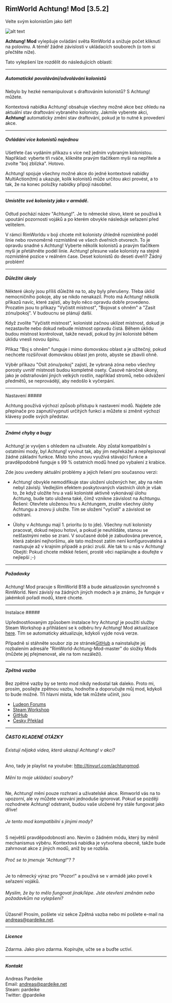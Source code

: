 ## RimWorld Achtung! Mod [3.5.2]
Velte svým kolonistům jako šéf!

![alt text](https://raw.githubusercontent.com/pardeike/RimWorld-Achtung-Mod/master/About/Preview.png "Achtung! Mod")

**Achtung! Mod** vylepšuje ovládání světa RimWorld a snižuje počet kliknutí na polovinu. A téměř žádné závislosti v ukládacích souborech (o tom si přečtěte níže).

Tato vylepšení lze rozdělit do následujících oblastí:

---

##### Automatické povolávání/odvolávání kolonistů

Nebylo by hezké nemanipulovat s draftováním kolonistů? S Achtung! můžete.

Kontextová nabídka Achtung! obsahuje všechny možné akce bez ohledu na aktuální stav draftování vybraného kolonisty. Jakmile vyberete akci, **Achtung!** automaticky změní stav draftování, pokud je to nutné k provedení akce.

---

##### Ovládání více kolonistů najednou

Ušetřete čas vydáním příkazu s více než jedním vybraným kolonistou. Například: vyberte tři rváče, klikněte pravým tlačítkem myši na nepřítele a zvolte "boj zblízka". Hotovo.

Achtung! spojuje všechny možné akce do jedné kontextové nabídky MultiAction(tm) a ukazuje, kolik kolonistů může určitou akci provést, a to tak, že na konec položky nabídky připojí násobitel.

---

##### Umístěte své kolonisty jako v armádě.

Odtud pochází název "Achtung!". Je to německé slovo, které se používá k upoutání pozornosti vojáků a po kterém obvykle následuje seřazení před velitelem.

V rámci RimWorldu v boji chcete mít kolonisty úhledně rozmístěné podél linie nebo rovnoměrně rozmístěné ve všech dveřních otvorech. To je opravdu snadné s Achtung! Vyberte několik kolonistů a pravým tlačítkem myši je přetáhněte podél linie. Achtung! přesune vaše kolonisty na stejně rozmístěné pozice v reálném čase. Deset kolonistů do deseti dveří? Žádný problém!

---

##### Důležité úkoly

Některé úkoly jsou příliš důležité na to, aby byly přerušeny. Třeba úklid nemocničního pokoje, aby se nikdo nenakazil. Proto má Achtung! několik příkazů navíc, které zajistí, aby bylo něco opravdu dobře provedeno.
Prozatím jsou to příkazy "Vyčistit místnost", "Bojovat s ohněm" a "Zasít zónu/pokoj". V budoucnu se plánují další.

Když zvolíte "Vyčistit místnost", kolonisté začnou uklízet místnost, dokud je nezastavíte nebo dokud nebude místnost opravdu čistá. Během úklidu budou místnost kontrolovat, takže nevadí, pokud by jiní kolonisté během úklidu vnesli novou špínu.

Příkaz "Boj s ohněm" funguje i mimo domovskou oblast a je užitečný, pokud nechcete rozšiřovat domovskou oblast jen proto, abyste se zbavili ohně.

Výběr příkazu "Osít zónu/pokoj" zajistí, že vybraná zóna nebo všechny porosty uvnitř místnosti budou kompletně osety. Časově náročné úkony, jako je odstraňování jiných velkých rostlin, například stromů, nebo odvážení předmětů, se neprovádějí, aby nedošlo k vyčerpání.

---

Nastavení #####

Achtung používá výchozí způsob přístupu k nastavení modů. Najdete zde přepínače pro zapnutí/vypnutí určitých funkcí a můžete si změnit výchozí klávesy podle svých představ.

---

##### Známé chyby a bugy

Achtung! je vyvíjen s ohledem na uživatele. Aby zůstal kompatibilní s ostatními mody, byl Achtung! vyvinut tak, aby jim nepřekážel a nepřepisoval žádné základní funkce. Místo toho znovu využívá stávající funkce a pravděpodobně funguje s 99 % ostatních modů hned po vybalení z krabice.

Zde jsou uvedeny aktuální problémy a jejich řešení pro současnou verzi:

- Achtung! obvykle nemodifikuje stav uložení uložených her, aby na něm nebyl závislý. Vedlejším efektem poskytovaných vlastních úloh je však to, že když uložíte hru a vaši kolonisté aktivně vykonávají úlohu Achtung, bude tato uložena také, čímž vznikne závislost na Achtungu. Řešení: Otevřete uloženou hru s Achtungem, zrušte všechny úlohy Achtungu a znovu ji uložte. Tím se uložení "vyčistí" a závislost se odstraní.

- Úlohy v Achtungu mají 1. prioritu (o to jde). Všechny nutí kolonisty pracovat, dokud nejsou hotovi, a pokud je neuhlídáte, stanou se nešťastnými nebo se zraní. V současné době je zabudována prevence, která zabrání nejhoršímu, ale tato možnost zatím není konfigurovatelná a nastupuje až v krajním případě a práci zruší. Ale tak to u nás v Achtung! Obejití: Pokud chcete měkké řešení, prostě věci naplánujte a doufejte v nejlepší ;-)

---

##### Požadavky

Achtung! Mod pracuje s RimWorld B18 a bude aktualizován synchronně s RimWorld. Není závislý na žádných jiných modech a je známo, že funguje v jakémkoli pořadí modů, které chcete.

---

Instalace #####

Upřednostňovaným způsobem instalace hry Achtung! je použití služby Steam Workshop a přihlášení se k odběru hry Achtung! Mod aktualizace [here](http://steamcommunity.com/sharedfiles/filedetails/?id=730936602&searchtext=achtung). Tím se automaticky aktualizuje, kdykoli vyjde nová verze.

Případně si stáhněte soubor zip ze stránek[GitHub](https://github.com/pardeike/RimWorld-Achtung-Mod/archive/master.zip) a nainstalujte jej rozbalením adresáře "RimWorld-Achtung-Mod-master" do složky Mods (můžete jej přejmenovat, ale na tom nezáleží).

---

##### Zpětná vazba

Bez zpětné vazby by se tento mod nikdy nedostal tak daleko. Proto mi, prosím, posílejte zpětnou vazbu, hodnoťte a doporučujte můj mod, kdykoli to bude možné. Tři hlavní místa, kde tak můžete učinit, jsou

- [Ludeon Forums](https://ludeon.com/forums/index.php?topic=22130.0)
- [Steam Workshop](http://steamcommunity.com/sharedfiles/filedetails/?id=730936602)
- [GitHub](https://github.com/pardeike/RimWorld-Achtung-Mod)
- [Česky Překlad](https://github.com/0xc0decz/Achtung2/blob/master/README.md)

---

##### ČASTO KLADENÉ OTÁZKY

###### Existují nějaká videa, která ukazují Achtung! v akci?

Ano, tady je playlist na youtube: http://tinyurl.com/achtungmod.

###### Mění to moje ukládací soubory?

Ne, Achtung! mění pouze rozhraní a uživatelské akce. Rimworld vás na to upozorní, ale vy můžete varování jednoduše ignorovat. Pokud se později rozhodnete Achtung! odstranit, budou vaše uložené hry stále fungovat jako dříve!

###### Je tento mod kompatibilní s jinými mody?

S největší pravděpodobností ano. Nevím o žádném módu, který by měnil mechanismus výběru. Kontextová nabídka je vytvořena obecně, takže bude zahrnovat akce z jiných modů, aniž by se rozbila.

###### Proč se to jmenuje "Achtung!"? ?

Je to německý výraz pro "Pozor!" a používá se v armádě jako povel k seřazení vojáků.

###### Myslím, že by to mělo fungovat jinak/lépe. Jste otevřeni změnám nebo požadavkům na vylepšení?

Úžasné! Prosím, pošlete viz sekce Zpětná vazba nebo mi pošlete e-mail na andreas@pardeike.net.

---

##### Licence

Zdarma. Jako pivo zdarma. Kopírujte, učte se a buďte uctiví.

---

##### Kontakt

Andreas Pardeike  
Email: andreas@pardeike.net  
Steam: pardeike  
Twitter: @pardeike
